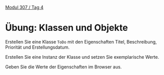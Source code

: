  [Modul 307 / Tag 4](/ilv.307/04-modul-307)

# Übung: Klassen und Objekte

Erstellen Sie eine Klasse `ToDo` mit den Eigenschaften Titel, Beschreibung, Priorität und Erstellungsdatum.

Erstellen Sie eine Instanz der Klasse und setzen Sie exemplarische Werte.

Geben Sie die Werte der Eigenschaften im Browser aus.
<!--stackedit_data:
eyJoaXN0b3J5IjpbOTA4OTUyOTM4LDE2OTAwNzY3NTMsNTUzMT
I3MDQ2XX0=
-->